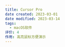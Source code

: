 ```yaml
---
title: Cursor Pro
date created: 2023-03-01
date modified: 2023-03-14
tags:
  - macOS软件
评价: 4
作用: 高亮鼠标方便演示
---
```

